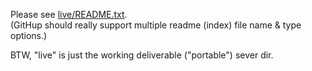 Please see [live/README.txt](live/README.txt).<br>
(GitHup should really support multiple readme (index) file name & type options.)

BTW, "live" is just the working deliverable ("portable") sever dir.
